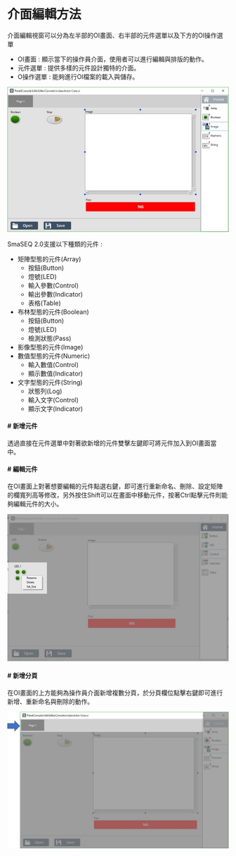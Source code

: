 # 介面編輯方法

介面編輯視窗可以分為左半部的OI畫面、右半部的元件選單以及下方的OI操作選單

* OI畫面 : 顯示當下的操作員介面，使用者可以進行編輯與排版的動作。
* 元件選單 : 提供多樣的元件設計獨特的介面。
* O操作選單 : 能夠進行OI檔案的載入與儲存。

![](../../.gitbook/assets/oi.jpg)

SmaSEQ 2.0支援以下種類的元件 :

* 矩陣型態的元件\(Array\)
  * 按鈕\(Button\)
  * 燈號\(LED\)
  * 輸入參數\(Control\)
  * 輸出參數\(Indicator\)
  * 表格\(Table\)
* 布林型態的元件\(Boolean\)
  * 按鈕\(Button\)
  * 燈號\(LED\)
  * 檢測狀態\(Pass\)
* 影像型態的元件\(Image\)
* 數值型態的元件\(Numeric\)
  * 輸入數值\(Control\)
  * 顯示數值\(Indicator\)
* 文字型態的元件\(String\)
  * 狀態列\(Log\)
  * 輸入文字\(Control\)
  * 顯示文字\(Indicator\)

#### \# 新增元件

透過直接在元件選單中對著欲新增的元件雙擊左鍵即可將元件加入到OI畫面當中。

#### \# 編輯元件

在OI畫面上對著想要編輯的元件點選右鍵，即可進行重新命名、刪除、設定矩陣的欄寬列高等修改，另外按住Shift可以在畫面中移動元件，按著Ctrl點擊元件則能夠編輯元件的大小。

![](../../.gitbook/assets/oiright%20%281%29.JPG)

#### \# 新增分頁

在OI畫面的上方能夠為操作員介面新增複數分頁，於分頁欄位點擊右鍵即可進行新增、重新命名與刪除的動作。

![](../../.gitbook/assets/suboi.jpg)

